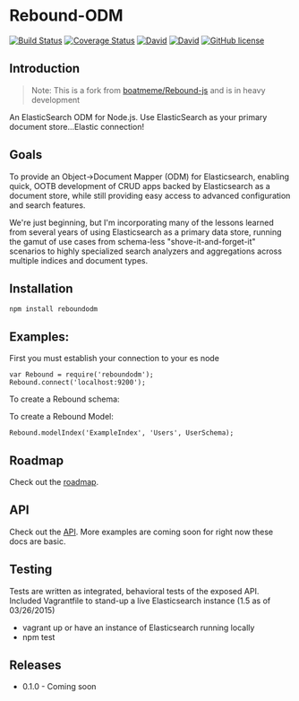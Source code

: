 # Rebound-ODM

[![Build Status](https://travis-ci.org/LucioFranco/Reboundjs.svg?branch=master)](https://travis-ci.org/LucioFranco/Reboundjs) [![Coverage Status](https://coveralls.io/repos/LucioFranco/Reboundjs/badge.svg?branch=master&service=github)](https://coveralls.io/github/LucioFranco/Reboundjs?branch=master) [![David](https://img.shields.io/david/LucioFranco/Reboundjs.svg)](https://github.com/LucioFranco/Reboundjs) [![David](https://img.shields.io/david/dev/LucioFranco/Reboundjs.svg)](https://github.com/LucioFranco/Reboundjs) [![GitHub license](https://img.shields.io/github/license/LucioFranco/Reboundjs.svg)](https://github.com/LucioFranco/Reboundjs)

## Introduction

> Note: This is a fork from [boatmeme/Rebound-js](https://github.com/boatmeme/rebound-js) and is in heavy development

An ElasticSearch ODM for Node.js. Use ElasticSearch as your primary document store...Elastic connection!

## Goals

To provide an Object->Document Mapper (ODM) for Elasticsearch, enabling quick, OOTB development of CRUD apps backed by Elasticsearch as a document store, while still providing easy access to advanced configuration and search features.

We're just beginning, but I'm incorporating many of the lessons learned from several years of using Elasticsearch as a primary data store, running the gamut of use cases from schema-less "shove-it-and-forget-it" scenarios to highly specialized search analyzers and aggregations across multiple indices and document types.

## Installation

```
npm install reboundodm
```

## Examples:

First you must establish your connection to your es node

```
var Rebound = require('reboundodm');
Rebound.connect('localhost:9200');
```

To create a Rebound schema:

To create a Rebound Model:

```
Rebound.modelIndex('ExampleIndex', 'Users', UserSchema);
```

## Roadmap

Check out the [roadmap](https://github.com/LucioFranco/Reboundjs/issues/1).

## API

Check out the [API](https://github.com/LucioFranco/Reboundjs/blob/master/API.md). More examples are coming soon for right now these docs are basic.

## Testing

Tests are written as integrated, behavioral tests of the exposed API. Included Vagrantfile to stand-up a live Elasticsearch instance (1.5 as of 03/26/2015)

* vagrant up or have an instance of Elasticsearch running locally
* npm test

## Releases

  - 0.1.0 - Coming soon
